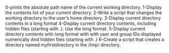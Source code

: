 0-prints the absolute path name of the current working directory.
1-Display the contents list of your current directory.
2-Write a script that changes the working directory to the user’s home directory.
3-Display current directory contents in a long format
4-Display current directory contents, including hidden files (starting with .). Use the long format.
5-Display current directory contents with long format with with user and group IDs displayed numerically And hidden files (starting with .)
6-Create a script that creates a directory named myfirstdirectory in the /tmp/ directory.
